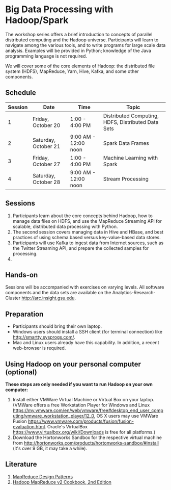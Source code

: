 # Big Data Processing with Hadoop/Spark
The workshop series offers a brief introduction to concepts of parallel distributed computing and the Hadoop universe. Participants will learn to navigate among the various tools, and to write programs for large scale data analysis. Examples will be provided in Python; knowledge of the Java programming language is not required.

We will cover some of the core elements of Hadoop: the distributed file system (HDFS), MapReduce, Yarn, Hive, Kafka, and some other components.

## Schedule

Session | Date | Time | Topic
--------|------|------|------
1| Friday, October 20 | 1:00 - 4:00 PM | Distributed Computing, HDFS, Distributed Data Sets
2| Saturday, October 21 | 9:00 AM - 12:00 noon | Spark Data Frames
3| Friday, October 27 | 1:00 - 4:00 PM | Machine Learning with Spark
4| Saturday, October 28 | 9:00 AM - 12:00 noon | Stream Processing 



## Sessions

1. Participants learn about the core concepts behind Hadoop, how to manage data files on HDFS, and use the MapReduce Streaming API for scalable, distributed data processing with Python.
2. The second session covers managing data in Hive and HBase, and best practices of using schema based versus key-value-based data stores.
3. Participants will use Kafka to ingest data from Internet sources, such as the Twitter Streaming API, and prepare the collected samples for processing.
4. 

<!--
##Objectiv:
The workshop series offers a brief introduction to concepts of parallel distributed computing and the Hadoop universe. Participants will learn to navigate among the various tools, and to write programs for large scale data analysis. Examples will be provided in Python and R, knowledge of the Java programming language is not required.
-->
## Hands-on
Sessions will be accompanied with exercises on varying levels. All software components and the data sets are available on the Analytics-Research-Cluster http://arc.insight.gsu.edu.

## Preparation
- Participants should bring their own laptop.
- Windows users should install a SSH client (for terminal connection) like http://smartty.sysprogs.com/.
- Mac and Linux users already have this capability.
In addition, a recent web-browser is required.

## Using Hadoop on your personal computer (optional)
**These steps are only needed if you want to run Hadoop on your own computer:**
1. Install either VMWare Virtual Machine or Virtual Box on your laptop. (VMWare offers a free Workstation Player for Windows and Linux https://my.vmware.com/en/web/vmware/free#desktop_end_user_computing/vmware_workstation_player/12_0, OS X users may use VMWare Fusion https://www.vmware.com/products/fusion/fusion-evaluation.html. Oracle's VirtualBox https://www.virtualbox.org/wiki/Downloads is free for all platforms.)
2. Download the Hortonworks Sandbox for the respective virtual machine from http://hortonworks.com/products/hortonworks-sandbox/#install (it's over 9 GB, it may take a while).


## Literature
1. [MapReduce Design Patterns](http://it-ebooks.info/book/1264/)
2. [Hadoop MapReduce v2 Cookbook, 2nd Edition](http://it-ebooks.info/book/4891/)
